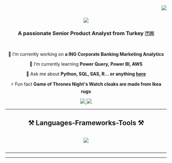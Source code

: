 <img align="right" src="https://visitor-badge.laobi.icu/badge?page_id=salesp07.salesp07" />

<h1 align="center">
    <img src="https://readme-typing-svg.herokuapp.com/?font=Righteous&size=35&center=true&vCenter=true&width=500&height=70&duration=4000&lines=Hi+There!+👋;+I'm+Ali+Altintas!;" />
</h1>

<h3 align="center">A passionate Senior Product Analyst from Turkey 🇹🇷</h3>

<br/>

<div align="center">
 
 🔭 I’m currently working on **a ING Corporate Banking Marketing Analytics**
 
 🌱 I’m currently learning **Power Query, Power BI, AWS**

💬 Ask me about **Python, SQL, SAS, R... or anything [here](https://github.com/alialtintass/alialtintass/issues)**

⚡ Fun fact **Game of Thrones Night's Watch cloaks are made from Ikea rugs**

 </div>
 
<div align="center"> 
  <a href="mailto:alialtintas@yahoo.com">
    <img src="https://img.shields.io/badge/Gmail-333333?style=for-the-badge&logo=gmail&logoColor=red" />
  </a>
  <a href="https://www.linkedin.com/in/ali-alt%C4%B1nta%C5%9F-033845b7/" target="_blank">
    <img src="https://img.shields.io/badge/LinkedIn-0077B5?style=for-the-badge&logo=linkedin&logoColor=white" target="_blank" />
  </a>
</div>

 <hr/>
 
<h2 align="center">⚒️ Languages-Frameworks-Tools ⚒️</h2>
<br/>
<div align="center">
    <img src="https://skillicons.dev/icons?i=python,mongodb,git,mysql,r,github,figma" /><br>
</div>

<br/>
<hr/>


<hr/>




